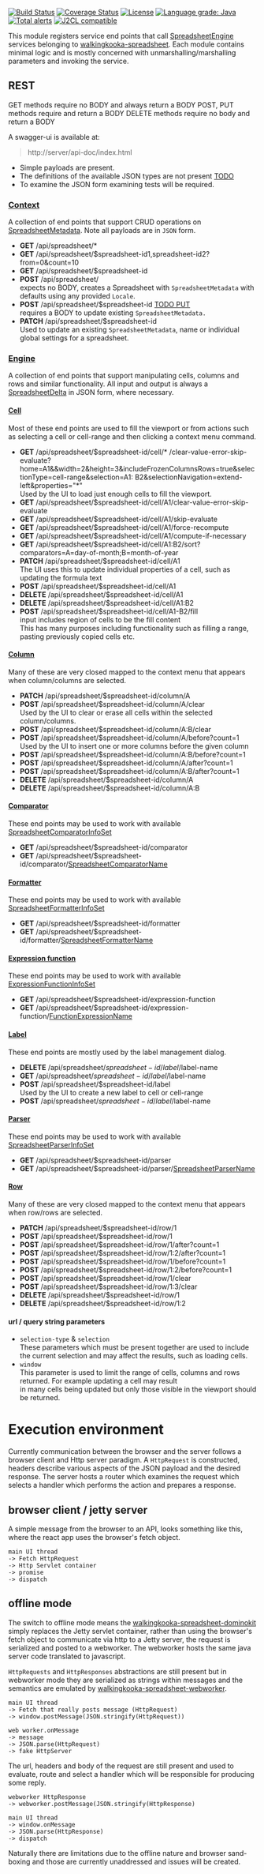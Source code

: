 [![Build Status](https://github.com/mP1/walkingkooka-spreadsheet-server/actions/workflows/build.yaml/badge.svg)](https://github.com/mP1/walkingkooka-spreadsheet-server/actions/workflows/build.yaml/badge.svg)
[![Coverage Status](https://coveralls.io/repos/github/mP1/walkingkooka-spreadsheet-server/badge.svg?branch=master)](https://coveralls.io/repos/github/mP1/walkingkooka-spreadsheet-server?branch=master)
[![License](https://img.shields.io/badge/License-Apache%202.0-blue.svg)](https://opensource.org/licenses/Apache-2.0)
[![Language grade: Java](https://img.shields.io/lgtm/grade/java/g/mP1/walkingkooka-spreadsheet-server.svg?logo=lgtm&logoWidth=18)](https://lgtm.com/projects/g/mP1/walkingkooka-spreadsheet-server/context:java)
[![Total alerts](https://img.shields.io/lgtm/alerts/g/mP1/walkingkooka-spreadsheet-server.svg?logo=lgtm&logoWidth=18)](https://lgtm.com/projects/g/mP1/walkingkooka-spreadsheet-server/alerts/)
[![J2CL compatible](https://img.shields.io/badge/J2CL-compatible-brightgreen.svg)](https://github.com/mP1/j2cl-central)

This module registers service end points that
call [SpreadsheetEngine](https://github.com/mP1/walkingkooka-spreadsheet/blob/master/src/main/java/walkingkooka/spreadsheet/engine/SpreadsheetEngine.java)
services belonging to [walkingkooka-spreadsheet](https://github.com/mP1/walkingkooka-spreadsheet). Each module contains
minimal logic and is mostly concerned with unmarshalling/marshalling parameters and invoking the service.


## REST

GET methods require no BODY and always return a BODY POST, PUT methods require and return a BODY DELETE methods require
no body and return a BODY

A swagger-ui is available at:

> http://server/api-doc/index.html

- Simple payloads are present.
- The definitions of the available JSON types are not
  present [TODO](https://github.com/mP1/walkingkooka-spreadsheet-server/issues/480)
- To examine the JSON form examining tests will be required.

### [Context](https://github.com/mP1/walkingkooka-spreadsheet/blob/master/src/main/java/walkingkooka/spreadsheet/engine/SpreadsheetEngineContext.java)

A collection of end points that support CRUD operations
on [SpreadsheetMetadata](https://github.com/mP1/walkingkooka-spreadsheet/blob/master/src/main/java/walkingkooka/spreadsheet/meta/SpreadsheetMetadata.java).
Note all payloads are in `JSON` form.

- **GET** /api/spreadsheet/*
- **GET** /api/spreadsheet/$spreadsheet-id1,spreadsheet-id2?from=0&count=10
- **GET** /api/spreadsheet/$spreadsheet-id
- **POST** /api/spreadsheet/  
  expects no BODY, creates a Spreadsheet with `SpreadsheetMetadata` with defaults using any provided `Locale`.
- **POST**
  /api/spreadsheet/$spreadsheet-id [TODO PUT](https://github.com/mP1/walkingkooka-spreadsheet-server/issues/504)  
  requires a BODY to update existing `SpreadsheetMetadata.`
- **PATCH** /api/spreadsheet/$spreadsheet-id  
  Used to update an existing `SpreadsheetMetadata`, name or individual global settings for a spreadsheet.

### [Engine](https://github.com/mP1/walkingkooka-spreadsheet/blob/master/src/main/java/walkingkooka/spreadsheet/engine/SpreadsheetEngine.java)

A collection of end points that support manipulating cells, columns and rows and similar functionality. All input and
output is always
a [SpreadsheetDelta](https://github.com/mP1/walkingkooka-spreadsheet/blob/master/src/main/java/walkingkooka/spreadsheet/engine/SpreadsheetDelta.java)
in JSON form, where necessary.

#### [Cell](https://github.com/mP1/walkingkooka-spreadsheet/blob/master/src/main/java/walkingkooka/spreadsheet/SpreadsheetCell.java)

Most of these end points are used to fill the viewport or from actions such as selecting a cell or cell-range and then
clicking a context menu command.

- **GET** /api/spreadsheet/$spreadsheet-id/cell/*
  /clear-value-error-skip-evaluate?home=A1&&width=2&height=3&includeFrozenColumnsRows=true&selectionType=cell-range&selection=A1:
  B2&selectionNavigation=extend-left&properties="*"  
  Used by the UI to load just enough cells to fill the viewport.
- **GET** /api/spreadsheet/$spreadsheet-id/cell/A1/clear-value-error-skip-evaluate
- **GET** /api/spreadsheet/$spreadsheet-id/cell/A1/skip-evaluate
- **GET** /api/spreadsheet/$spreadsheet-id/cell/A1/force-recompute
- **GET** /api/spreadsheet/$spreadsheet-id/cell/A1/compute-if-necessary
- **GET** /api/spreadsheet/$spreadsheet-id/cell/A1:B2/sort?comparators=A=day-of-month;B=month-of-year
- **PATCH** /api/spreadsheet/$spreadsheet-id/cell/A1  
  The UI uses this to update individual properties of a cell, such as updating the formula text
- **POST** /api/spreadsheet/$spreadsheet-id/cell/A1
- **DELETE** /api/spreadsheet/$spreadsheet-id/cell/A1
- **DELETE** /api/spreadsheet/$spreadsheet-id/cell/A1:B2
- **POST** /api/spreadsheet/$spreadsheet-id/cell/A1-B2/fill  
  input includes region of cells to be the fill content  
  This has many purposes including functionality such as filling a range, pasting previously copied cells etc.

#### [Column](https://github.com/mP1/walkingkooka-spreadsheet/blob/master/src/main/java/walkingkooka/spreadsheet/SpreadsheetColumn.java)

Many of these are very closed mapped to the context menu that appears when column/columns are selected.

- **PATCH** /api/spreadsheet/$spreadsheet-id/column/A
- **POST** /api/spreadsheet/$spreadsheet-id/column/A/clear  
  Used by the UI to clear or erase all cells within the selected column/columns.
- **POST** /api/spreadsheet/$spreadsheet-id/column/A:B/clear
- **POST** /api/spreadsheet/$spreadsheet-id/column/A/before?count=1  
  Used by the UI to insert one or more columns before the given column
- **POST** /api/spreadsheet/$spreadsheet-id/column/A:B/before?count=1
- **POST** /api/spreadsheet/$spreadsheet-id/column/A/after?count=1
- **POST** /api/spreadsheet/$spreadsheet-id/column/A:B/after?count=1
- **DELETE** /api/spreadsheet/$spreadsheet-id/column/A
- **DELETE** /api/spreadsheet/$spreadsheet-id/column/A:B

#### [Comparator](https://github.com/mP1/walkingkooka-spreadsheet/blob/master/src/main/java/walkingkooka/spreadsheet/compare/SpreadsheetComparator.java)

These end points may be used to work with
available [SpreadsheetComparatorInfoSet](https://github.com/mP1/walkingkooka-spreadsheet/blob/master/src/main/java/walkingkooka/spreadsheet/compare/SpreadsheetComparatorInfoSet.java)

- **GET** /api/spreadsheet/$spreadsheet-id/comparator
- **GET**
  /api/spreadsheet/$spreadsheet-id/comparator/[SpreadsheetComparatorName](https://github.com/mP1/walkingkooka-spreadsheet/blob/master/src/main/java/walkingkooka/spreadsheet/compare/SpreadsheetComparatorName.java)

#### [Formatter](https://github.com/mP1/walkingkooka-spreadsheet/blob/master/src/main/java/walkingkooka/spreadsheet/format/SpreadsheetFormatter.java)

These end points may be used to work with
available [SpreadsheetFormatterInfoSet](https://github.com/mP1/walkingkooka-spreadsheet/blob/master/src/main/java/walkingkooka/spreadsheet/format/SpreadsheetFormatterInfoSet.java)

- **GET** /api/spreadsheet/$spreadsheet-id/formatter
- **GET**
  /api/spreadsheet/$spreadsheet-id/formatter/[SpreadsheetFormatterName](https://github.com/mP1/walkingkooka-spreadsheet/blob/master/src/main/java/walkingkooka/spreadsheet/format/SpreadsheetFormatterName.java)

#### [Expression function](https://github.com/mP1/walkingkooka-tree/blob/master/src/main/java/walkingkooka/tree/expression/function/ExpressionFunction.java)

These end points may be used to work with
available [ExpressionFunctionInfoSet](https://github.com/mP1/walkingkooka-tree-expression-function-provider/blob/master/src/main/java/walkingkooka/tree/expression/function/provider/ExpressionFunctionInfoSet.java)

- **GET** /api/spreadsheet/$spreadsheet-id/expression-function
- **GET**
  /api/spreadsheet/$spreadsheet-id/expression-function/[FunctionExpressionName](https://github.com/mP1/walkingkooka-tree/blob/master/src/main/java/walkingkooka/tree/expression/FunctionExpressionName.java)

#### [Label](https://github.com/mP1/walkingkooka-spreadsheet/blob/master/src/main/java/walkingkooka/spreadsheet/reference/SpreadsheetLabelName.java)

These end points are mostly used by the label management dialog.

- **DELETE** /api/spreadsheet/$spreadsheet-id/label/$label-name
- **GET** /api/spreadsheet/$spreadsheet-id/label/$label-name
- **POST** /api/spreadsheet/$spreadsheet-id/label  
  Used by the UI to create a new label to cell or cell-range
- **POST** /api/spreadsheet/$spreadsheet-id/label/$label-name

#### [Parser](https://github.com/mP1/walkingkooka-text-cursor-parser/blob/master/src/main/java/walkingkooka/text/cursor/parser/Parser.java)

These end points may be used to work with
available [SpreadsheetParserInfoSet](https://github.com/mP1/walkingkooka-spreadsheet/blob/master/src/main/java/walkingkooka/spreadsheet/format/SpreadsheetParserInfoSet.java)

- **GET** /api/spreadsheet/$spreadsheet-id/parser
- **GET**
  /api/spreadsheet/$spreadsheet-id/parser/[SpreadsheetParserName](https://github.com/mP1/walkingkooka-spreadsheet/blob/master/src/main/java/walkingkooka/spreadsheet/format/SpreadsheetParserName.java)


#### [Row](https://github.com/mP1/walkingkooka-spreadsheet/blob/master/src/main/java/walkingkooka/spreadsheet/SpreadsheetRow.java)

Many of these are very closed mapped to the context menu that appears when row/rows are selected.

- **PATCH** /api/spreadsheet/$spreadsheet-id/row/1
- **POST** /api/spreadsheet/$spreadsheet-id/row/1
- **POST** /api/spreadsheet/$spreadsheet-id/row/1/after?count=1
- **POST** /api/spreadsheet/$spreadsheet-id/row/1:2/after?count=1
- **POST** /api/spreadsheet/$spreadsheet-id/row/1/before?count=1
- **POST** /api/spreadsheet/$spreadsheet-id/row/1:2/before?count=1
- **POST** /api/spreadsheet/$spreadsheet-id/row/1/clear
- **POST** /api/spreadsheet/$spreadsheet-id/row/1:3/clear
- **DELETE** /api/spreadsheet/$spreadsheet-id/row/1
- **DELETE** /api/spreadsheet/$spreadsheet-id/row/1:2

#### url / query string parameters

- `selection-type` & `selection`  
  These parameters which must be present together are used to include the current selection and may affect the results,
  such as loading cells.
- `window`  
  This parameter is used to limit the range of cells, columns and rows returned. For example updating a cell may
  result  
  in many cells being updated but only those visible in the viewport should be returned.

# Execution environment

Currently communication between the browser and the server follows a browser client and Http server paradigm.
A `HttpRequest` is constructed, headers describe various aspects of the JSON payload and the desired response. The
server hosts a router which examines the request which selects a handler which performs the action and prepares a
response.

## browser client / jetty server

A simple message from the browser to an API, looks something like this, where the react app uses the browser's fetch
object.

```
main UI thread
-> Fetch HttpRequest
-> Http Servlet container
-> promise
-> dispatch
```

## offline mode

The switch to offline mode means
the [walkingkooka-spreadsheet-dominokit](https://github.com/mP1/walkingkooka-spreadsheet-dominokit) simply
replaces the Jetty servlet container, rather than using
the browser's fetch object to communicate via http to a Jetty server, the request is serialized and posted to a
webworker. The webworker hosts the same java server code translated to javascript.

`HttpRequests` and `HttpResponses` abstractions are still present but in webworker mode they are serialized as strings
within messages and the semantics are emulated
by [walkingkooka-spreadsheet-webworker](https://github.com/mP1/walkingkooka-spreadsheet-webworker).

```
main UI thread 
-> Fetch that really posts message (HttpRequest)
-> window.postMessage(JSON.stringify(HttpRequest))

web worker.onMessage
-> message
-> JSON.parse(HttpRequest)
-> fake HttpServer
```

The url, headers and body of the request are still present and used to evaluate, route and select a handler which will
be responsible for producing some reply.

```
webworker HttpResponse
-> webworker.postMessage(JSON.stringify(HttpResponse)

main UI thread
-> window.onMessage
-> JSON.parse(HttpResponse)
-> dispatch
```

Naturally there are limitations due to the offline nature and browser sand-boxing and those are currently unaddressed
and issues will be created.
